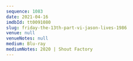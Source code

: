 ```yaml
---
sequence: 1083
date: 2021-04-16
imdbId: tt0091080
slug: friday-the-13th-part-vi-jason-lives-1986
venue: null
venueNotes: null
medium: Blu-ray
mediumNotes: 2020 | Shout Factory
---
```

